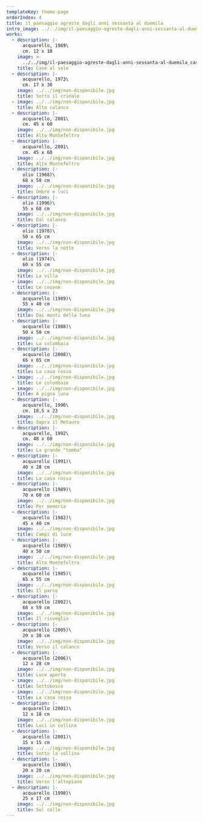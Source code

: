 ```yaml
---
templateKey: theme-page
orderIndex: 4
title: il paesaggio agreste dagli anni sessanta al duemila
intro_image: ../../img/il-paesaggio-agreste-dagli-anni-sessanta-al-duemila.jpg
works:
  - description: |-
      acquarello, 1969\
      cm. 12 x 18
    image: >-
      ../../img/il-paesaggio-agreste-dagli-anni-sessanta-al-duemila_case-al-sole.jpg
    title: Case al sole
  - description: |-
      acquarello, 1973\
      cm. 17 x 30
    image: ../../img/non-disponibile.jpg
    title: Sotto il crinale
  - image: ../../img/non-disponibile.jpg
    title: Alto calanco
  - description: |-
      acquarello, 2001\
      cm. 45 x 60
    image: ../../img/non-disponibile.jpg
    title: Alto Montefeltro
  - description: |-
      acquarello, 2001\
      cm. 45 x 60
    image: ../../img/non-disponibile.jpg
    title: Alto Montefeltro
  - description: |-
      olio (1968)\
      68 x 58 cm
    image: ../../img/non-disponibile.jpg
    title: Ombre e luci
  - description: |-
      olio (1996)\
      55 x 68 cm
    image: ../../img/non-disponibile.jpg
    title: Dal calanco
  - description: |-
      olio (1970)\
      50 x 65 cm
    image: ../../img/non-disponibile.jpg
    title: Verso la notte
  - description: |-
      olio (1974)\
      60 x 55 cm
    image: ../../img/non-disponibile.jpg
    title: La villa
  - image: ../../img/non-disponibile.jpg
    title: Le cesane
  - description: |-
      acquarello (1989)\
      55 x 40 cm
    image: ../../img/non-disponibile.jpg
    title: Dai monti della luna
  - description: |-
      acquarello (1988)\
      50 x 50 cm
    image: ../../img/non-disponibile.jpg
    title: La colombaia
  - description: |-
      acquarello (2008)\
      65 x 65 cm
    image: ../../img/non-disponibile.jpg
    title: La casa rossa
  - image: ../../img/non-disponibile.jpg
    title: Le colombaie
  - image: ../../img/non-disponibile.jpg
    title: A pigna luna
  - description: |-
      acquarello, 1996\
      cm. 18,5 x 23
    image: ../../img/non-disponibile.jpg
    title: Sopra il Metauro
  - description: |-
      acquarello, 1992\
      cm. 48 x 60
    image: ../../img/non-disponibile.jpg
    title: La grande "tomba"
  - description: |-
      acquarello (1991)\
      40 x 28 cm
    image: ../../img/non-disponibile.jpg
    title: La casa rossa
  - description: |-
      acquarello (1989)\
      70 x 60 cm
    image: ../../img/non-disponibile.jpg
    title: Per memoria
  - description: |-
      acquarello (1982)\
      45 x 40 cm
    image: ../../img/non-disponibile.jpg
    title: Campi di luce
  - description: |-
      acquarello (1989)\
      40 x 50 cm
    image: ../../img/non-disponibile.jpg
    title: Alto Montefeltro
  - description: |-
      acquarello (1985)\
      65 x 55 cm
    image: ../../img/non-disponibile.jpg
    title: Il parco
  - description: |-
      acquarello (2002)\
      68 x 59 cm
    image: ../../img/non-disponibile.jpg
    title: Il risveglio
  - description: |-
      acquarello (2005)\
      20 x 30 cm
    image: ../../img/non-disponibile.jpg
    title: Verso il calanco
  - description: |-
      acquarello (2006)\
      12 x 28 cm
    image: ../../img/non-disponibile.jpg
    title: Luce aperta
  - image: ../../img/non-disponibile.jpg
    title: Sottobosco
  - image: ../../img/non-disponibile.jpg
    title: La casa rossa
  - description: |-
      acquarello (2001)\
      12 x 18 cm
    image: ../../img/non-disponibile.jpg
    title: Luci in collina
  - description: |-
      acquarello (2001)\
      15 x 15 cm
    image: ../../img/non-disponibile.jpg
    title: Sotto la collina
  - description: |-
      acquarello (1998)\
      20 x 20 cm
    image: ../../img/non-disponibile.jpg
    title: Verso l'altopiano
  - description: |-
      acquarello (1998)\
      25 x 17 cm
    image: ../../img/non-disponibile.jpg
    title: Sul colle
---
```


